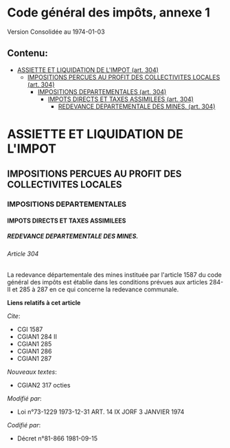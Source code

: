 # Code général des impôts, annexe 1  
Version Consolidée au 1974-01-03
## Contenu: 
  - [ASSIETTE ET LIQUIDATION DE L'IMPOT (art. 304)](#1)
    - [IMPOSITIONS PERCUES AU PROFIT DES COLLECTIVITES LOCALES (art. 304)](#2)
      - [IMPOSITIONS DEPARTEMENTALES (art. 304)](#3)
        - [IMPOTS DIRECTS ET TAXES ASSIMILEES (art. 304)](#4)
          - [REDEVANCE DEPARTEMENTALE DES MINES. (art. 304)](#5)
# ASSIETTE ET LIQUIDATION DE L'IMPOT<a id=1></a>

## IMPOSITIONS PERCUES AU PROFIT DES COLLECTIVITES LOCALES<a id=2></a>

### IMPOSITIONS DEPARTEMENTALES<a id=3></a>

#### IMPOTS DIRECTS ET TAXES ASSIMILEES<a id=4></a>

##### REDEVANCE DEPARTEMENTALE DES MINES.<a id=5></a>

###### Article 304

La redevance départementale des mines instituée par l'article 1587 du code général des impôts est établie dans les conditions
prévues aux articles 284-II et 285 à 287 en ce qui concerne la redevance communale.

**Liens relatifs à cet article**

_Cite_:

  - CGI 1587
  - CGIAN1 284 II
  - CGIAN1 285
  - CGIAN1 286
  - CGIAN1 287

_Nouveaux textes_:

  - CGIAN2 317 octies

_Modifié par_:

  - Loi n°73-1229 1973-12-31 ART. 14 IX JORF 3 JANVIER 1974

_Codifié par_:

  - Décret n°81-866 1981-09-15


